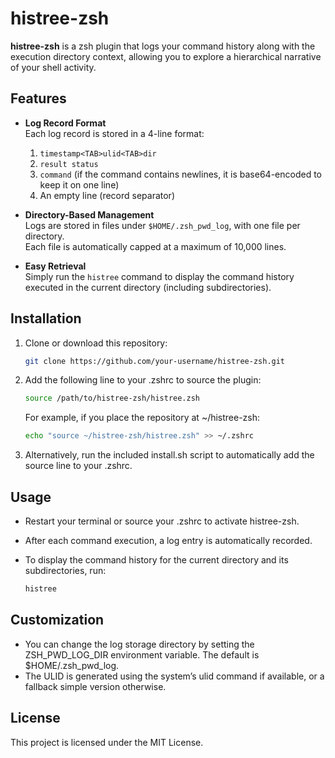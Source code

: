# histree-zsh

**histree-zsh** is a zsh plugin that logs your command history along with the execution directory context, allowing you to explore a hierarchical narrative of your shell activity.

## Features

- **Log Record Format**  
  Each log record is stored in a 4-line format:
  1. `timestamp<TAB>ulid<TAB>dir`
  2. `result status`
  3. `command` (if the command contains newlines, it is base64-encoded to keep it on one line)
  4. An empty line (record separator)

- **Directory-Based Management**  
  Logs are stored in files under `$HOME/.zsh_pwd_log`, with one file per directory.  
  Each file is automatically capped at a maximum of 10,000 lines.

- **Easy Retrieval**  
  Simply run the `histree` command to display the command history executed in the current directory (including subdirectories).

## Installation

1. Clone or download this repository:
    ```sh
    git clone https://github.com/your-username/histree-zsh.git
    ```

2. Add the following line to your .zshrc to source the plugin:
    ```sh
    source /path/to/histree-zsh/histree.zsh
    ```
    For example, if you place the repository at ~/histree-zsh:
    ```sh
    echo "source ~/histree-zsh/histree.zsh" >> ~/.zshrc
    ```

3. Alternatively, run the included install.sh script to automatically add the source line to your .zshrc.

## Usage
- Restart your terminal or source your .zshrc to activate histree-zsh.
- After each command execution, a log entry is automatically recorded.
- To display the command history for the current directory and its subdirectories, run:

    ```sh
    histree
    ```
## Customization
- You can change the log storage directory by setting the ZSH_PWD_LOG_DIR environment variable. The default is $HOME/.zsh_pwd_log.
- The ULID is generated using the system’s ulid command if available, or a fallback simple version otherwise.


## License
This project is licensed under the MIT License. 
